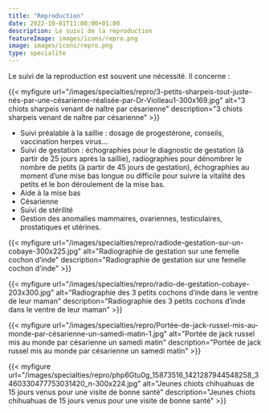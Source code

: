 ```yaml
---
title: "Reproduction"
date: 2022-10-01T11:00:00+01:00
description: Le suivi de la reproduction
featureImage: images/icons/repro.png
image: images/icons/repro.png
type: specialite
---
```


 Le suivi de la reproduction est souvent une nécessité. Il concerne :


{{< myfigure 
url="/images/specialties/repro/3-petits-sharpeis-tout-juste-nés-par-une-césarienne-réalisée-par-Dr-Violleau1-300x169.jpg"
alt="3 chiots sharpeis venant de naître par césarienne"
description="3 chiots sharpeis venant de naître par césarienne" >}}


* Suivi préalable à la saillie : dosage de progestérone, conseils, vaccination herpes  virus…
* Suivi de gestation : échographies pour le diagnostic de gestation (à partir de 25 jours après la saillie), radiographies pour dénombrer le nombre de petits (à partir de 45 jours de gestation), échographies au moment d’une mise bas longue ou difficile pour suivre la vitalité des petits et le bon déroulement de la mise bas.
* Aide à la mise bas
* Césarienne
* Suivi de stérilité
* Gestion des anomalies mammaires, ovariennes, testiculaires, prostatiques et utérines.



{{< myfigure 
url="/images/specialties/repro/radiode-gestation-sur-un-cobaye-300x225.jpg"
alt="Radiographie de gestation sur une femelle cochon d’inde"
description="Radiographie de gestation sur une femelle cochon d’inde" >}}


{{< myfigure 
url="/images/specialties/repro/radio-de-gestation-cobaye-203x300.jpg"
alt="Radiographie des 3 petits cochons d’inde dans le ventre de leur maman"
description="Radiographie des 3 petits cochons d’inde dans le ventre de leur maman" >}}

{{< myfigure 
url="/images/specialties/repro/Portée-de-jack-russel-mis-au-monde-par-césarienne-un-samedi-matin-1.jpg"
alt="Portée de jack russel mis au monde par césarienne un samedi matin"
description="Portée de jack russel mis au monde par césarienne un samedi matin" >}}


{{< myfigure 
url="/images/specialties/repro/php6Gtu0g_15873516_1421287944548258_3460330477753031420_n-300x224.jpg"
alt="Jeunes chiots chihuahuas de 15 jours venus pour une visite de bonne santé"
description="Jeunes chiots chihuahuas de 15 jours venus pour une visite de bonne santé" >}}
